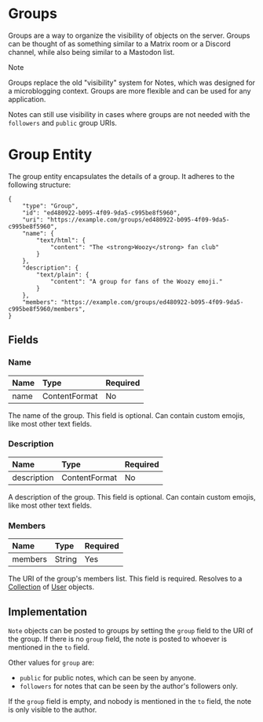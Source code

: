 # Groups

Groups are a way to organize the visibility of objects on the server. Groups can be thought of as something similar to a Matrix room or a Discord channel, while also being similar to a Mastodon list.

> [!NOTE]
> Groups replace the old "visibility" system for Notes, which was designed for a microblogging context. Groups are more flexible and can be used for any application.
>
> Notes can still use visibility in cases where groups are not needed with the `followers` and `public` group URIs.

# Group Entity

The group entity encapsulates the details of a group. It adheres to the following structure:

```json5
{
    "type": "Group",
    "id": "ed480922-b095-4f09-9da5-c995be8f5960",
    "uri": "https://example.com/groups/ed480922-b095-4f09-9da5-c995be8f5960",
    "name": {
        "text/html": {
            "content": "The <strong>Woozy</strong> fan club"
        }
    },
    "description": {
        "text/plain": {
            "content": "A group for fans of the Woozy emoji."
        }
    },
    "members": "https://example.com/groups/ed480922-b095-4f09-9da5-c995be8f5960/members",
}
```

## Fields

### Name

| Name | Type          | Required |
| :--- | :------------ | :------- |
| name | ContentFormat | No       |

The name of the group. This field is optional. Can contain custom emojis, like most other text fields.

### Description

| Name        | Type          | Required |
| :---------- | :------------ | :------- |
| description | ContentFormat | No       |

A description of the group. This field is optional. Can contain custom emojis, like most other text fields.

### Members

| Name    | Type   | Required |
| :------ | :----- | :------- |
| members | String | Yes      |

The URI of the group's members list. This field is required. Resolves to a [Collection](./structures/collection) of [User](./objects/user) objects.

## Implementation

`Note` objects can be posted to groups by setting the `group` field to the URI of the group. If there is no `group` field, the note is posted to whoever is mentioned in the `to` field.

Other values for `group` are:
- `public` for public notes, which can be seen by anyone.
- `followers` for notes that can be seen by the author's followers only.

If the `group` field is empty, and nobody is mentioned in the `to` field, the note is only visible to the author.
